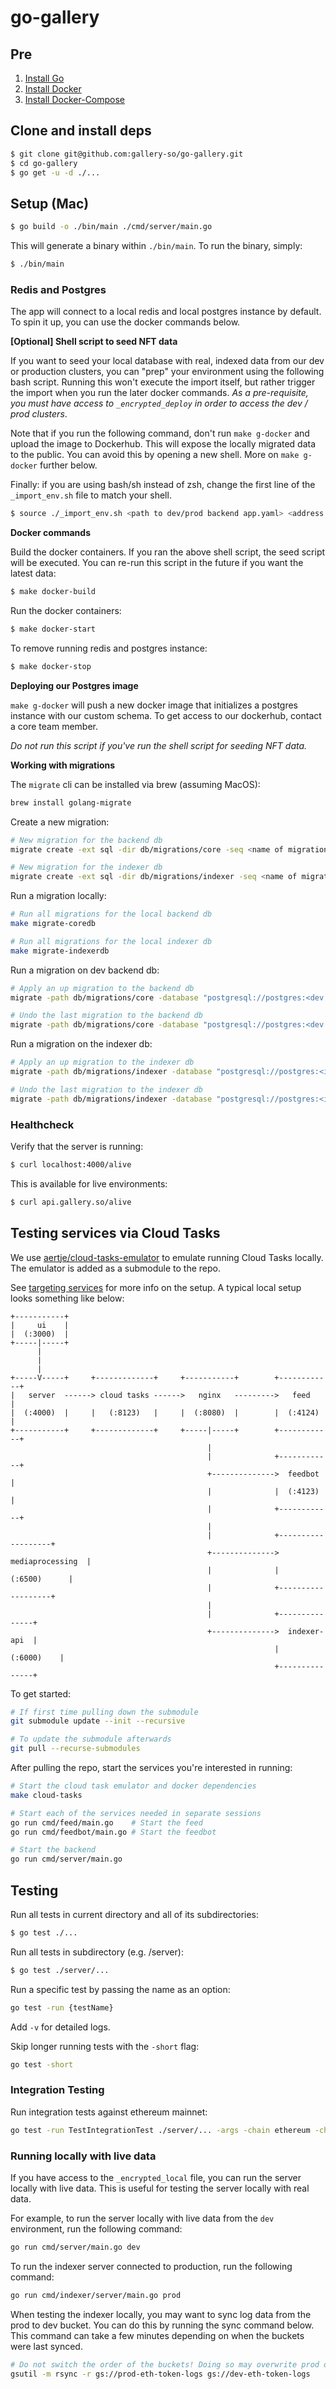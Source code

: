 # go-gallery

## Pre

1. [Install Go](https://golang.org/doc/install)
2. [Install Docker](https://www.docker.com/products/docker-desktop)
3. [Install Docker-Compose](https://docs.docker.com/compose/install/)

## Clone and install deps

```bash
$ git clone git@github.com:gallery-so/go-gallery.git
$ cd go-gallery
$ go get -u -d ./...
```

## Setup (Mac)

```bash
$ go build -o ./bin/main ./cmd/server/main.go
```

This will generate a binary within `./bin/main`. To run the binary, simply:

```bash
$ ./bin/main
```

### Redis and Postgres

The app will connect to a local redis and local postgres instance by default. To spin it up, you can use the docker commands below.

**[Optional] Shell script to seed NFT data**

If you want to seed your local database with real, indexed data from our dev or production clusters, you can "prep" your environment using the following bash script. Running this won't execute the import itself, but rather trigger the import when you run the later docker commands. _As a pre-requisite, you must have access to `_encrypted_deploy` in order to access the dev / prod clusters_.

Note that if you run the following command, don't run `make g-docker` and upload the image to Dockerhub. This will expose the locally migrated data to the public. You can avoid this by opening a
new shell. More on `make g-docker` further below.

Finally: if you are using bash/sh instead of zsh, change the first line of the `_import_env.sh` file to match your shell.

```bash
$ source ./_import_env.sh <path to dev/prod backend app.yaml> <address of dev/prod wallet to import data>
```

**Docker commands**

Build the docker containers. If you ran the above shell script, the seed script will be executed. You can re-run this script in the future if you want the latest data:

```bash
$ make docker-build
```

Run the docker containers:

```bash
$ make docker-start
```

To remove running redis and postgres instance:

```bash
$ make docker-stop
```

**Deploying our Postgres image**

`make g-docker` will push a new docker image that initializes a postgres instance with our custom schema. To get access to our dockerhub, contact a core team member.

_Do not run this script if you've run the shell script for seeding NFT data._

**Working with migrations**

The `migrate` cli can be installed via brew (assuming MacOS):

```bash
brew install golang-migrate
```

Create a new migration:

```bash
# New migration for the backend db
migrate create -ext sql -dir db/migrations/core -seq <name of migration>

# New migration for the indexer db
migrate create -ext sql -dir db/migrations/indexer -seq <name of migration>
```

Run a migration locally:

```bash
# Run all migrations for the local backend db
make migrate-coredb

# Run all migrations for the local indexer db
make migrate-indexerdb
```

Run a migration on dev backend db:

```bash
# Apply an up migration to the backend db
migrate -path db/migrations/core -database "postgresql://postgres:<dev db password here>@34.102.59.201:5432/postgres" up

# Undo the last migration to the backend db
migrate -path db/migrations/core -database "postgresql://postgres:<dev db password here>@34.102.59.201:5432/postgres" down 1
```

Run a migration on the indexer db:

```bash
# Apply an up migration to the indexer db
migrate -path db/migrations/indexer -database "postgresql://postgres:<indexer db password here>@<indexer db ip>:5432/postgres" up

# Undo the last migration to the indexer db
migrate -path db/migrations/indexer -database "postgresql://postgres:<indexer db password here>@<indexer db ip>:5432/postgres" down 1
```

### Healthcheck

Verify that the server is running:

```bash
$ curl localhost:4000/alive
```

This is available for live environments:

```bash
$ curl api.gallery.so/alive
```

## Testing services via Cloud Tasks

We use [aertje/cloud-tasks-emulator](https://github.com/aertje/cloud-tasks-emulator) to emulate running Cloud Tasks locally. The emulator is added as a submodule to the repo.

See [targeting services](https://github.com/aertje/cloud-tasks-emulator#targeting-services) for more info on the setup. A typical local setup looks something like below:

```
+-----------+
|     ui    |
|  (:3000)  |
+-----|-----+
      |
      |
      |
+-----V-----+     +-------------+     +-----------+        +------------+
|   server  ------> cloud tasks ------>   nginx   --------->   feed     |
|  (:4000)  |     |   (:8123)   |     |  (:8080)  |        |  (:4124)   |
+-----------+     +-------------+     +-----|-----+        +------------+
                                            |
                                            |              +------------+
                                            +-------------->  feedbot   |
                                            |              |  (:4123)   |
                                            |              +------------+
                                            |
                                            |              +-------------------+
                                            +-------------->  mediaprocessing  |
                                            |              |      (:6500)      |
                                            |              +-------------------+
                                            |
                                            |              +---------------+
                                            +-------------->  indexer-api  |
                                                           |    (:6000)    |
                                                           +---------------+
```

To get started:

```bash
# If first time pulling down the submodule
git submodule update --init --recursive

# To update the submodule afterwards
git pull --recurse-submodules
```

After pulling the repo, start the services you're interested in running:

```bash
# Start the cloud task emulator and docker dependencies
make cloud-tasks

# Start each of the services needed in separate sessions
go run cmd/feed/main.go    # Start the feed
go run cmd/feedbot/main.go # Start the feedbot

# Start the backend
go run cmd/server/main.go
```

## Testing

Run all tests in current directory and all of its subdirectories:

```bash
$ go test ./...
```

Run all tests in subdirectory (e.g. /server):

```bash
$ go test ./server/...
```

Run a specific test by passing the name as an option:

```bash
go test -run {testName}
```

Add `-v` for detailed logs.

Skip longer running tests with the `-short` flag:

```bash
go test -short
```

### Integration Testing

Run integration tests against ethereum mainnet:

```bash
go test -run TestIntegrationTest ./server/... -args -chain ethereum -chainID 1
```

### Running locally with live data

If you have access to the `_encrypted_local` file, you can run the server locally with live data. This is useful for testing the server locally with real data.

For example, to run the server locally with live data from the `dev` environment, run the following command:

```bash
go run cmd/server/main.go dev
```

To run the indexer server connected to production, run the following command:

```bash
go run cmd/indexer/server/main.go prod
```

When testing the indexer locally, you may want to sync log data from the prod to dev bucket. You can do this by running the sync command below. This command can take a few minutes depending on when the buckets were last synced.

```bash
# Do not switch the order of the buckets! Doing so may overwrite prod data.
gsutil -m rsync -r gs://prod-eth-token-logs gs://dev-eth-token-logs
```
